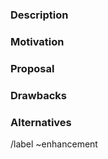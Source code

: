 
### Description

<!-- What is the enhancement you're proposing? -->

### Motivation

<!-- Why is this change is? What are the goals? -->

### Proposal

<!-- What is the value to be added? How can we accomplish it? -->

### Drawbacks

<!-- What are the arguments why this enhancement should not be implemented? -->

### Alternatives

<!-- What are other possible approaches to delivering the value proposed in this enhancement? -->

/label ~enhancement